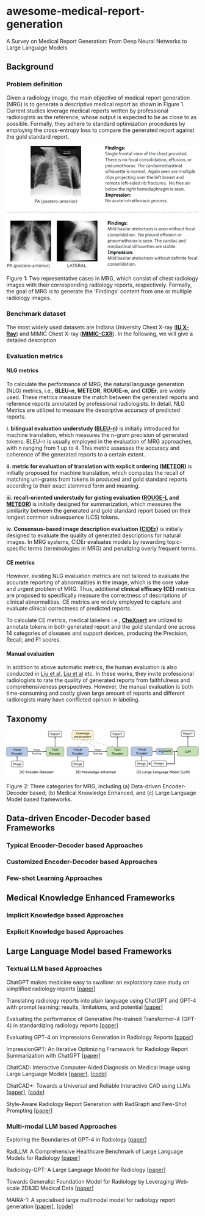 # awesome-medical-report-generation

A Survey on Medical Report Generation: From Deep Neural Networks to Large Language Models

## Background

### Problem definition

Given a radiology image, the main objective of medical report generation (MRG) is to generate a descriptive medical report as shown in Figure 1.
Current studies leverage medical reports written by professional radiologists as the reference, whose output is expected to be as close to as possible. Formally, they adhere to standard optimization procedures by employing the cross-entropy loss to compare the generated report against the gold standard report.

![1708412424123](image/README/1708412424123.png)

Figure 1: Two representative cases in MRG, which consist of chest radiology images with their corresponding radiology reports, respectively. Formally, the goal of MRG is to generate the 'Findings' content from one or multiple radiology images.

### Benchmark dataset

The most widely used datasets are Indiana University Chest X-ray (**[IU X-Ray](https://openi.nlm.nih.gov/faq#collection)**) and MIMIC Chest X-ray (**[MIMIC-CXR](https://www.physionet.org/content/mimic-cxr-jpg/2.0.0/)**). In the following, we will give a detailed description.

### Evaluation metrics

#### NLG metrics

To calculate the performance of MRG, the natural language generation (NLG) metrics, i.e., **BLEU-n**, **METEOR**, **ROUGE-n**, and **CIDEr**, are widely used. These metrics measure the match between the generated reports and reference reports annotated by professional radiologists. In detail, NLG Metrics are utilized to measure the descriptive accuracy of predicted reports.

**i. bilingual evaluation understudy ([BLEU-n](https://aclanthology.org/P02-1040.pdf))** is initially introduced for machine translation, which measures the n-gram precision of generated tokens. BLEU-n is usually employed in the evaluation of MRG approaches, with n ranging from 1 up to 4. This metric assesses the accuracy and coherence of the generated reports to a certain extent.

**ii. metric for evaluation of translation with explicit ordering ([METEOR](https://aclanthology.org/W05-0909/))** is initially proposed for machine translation, which computes the recall of matching uni-grams from tokens in produced and gold standard reports according to their exact stemmed form and meaning.

**iii. recall-oriented understudy for gisting evaluation ([ROUGE-L](https://aclanthology.org/W04-1013/) and [METEOR](https://aclanthology.org/W05-0909/))** is initially designed for summarization, which measures the similarity between the generated and gold standard report based on their longest common subsequence (LCS) tokens.

**iv. Consensus-based image description evaluation ([CIDEr](https://www.cv-foundation.org/openaccess/content_cvpr_2015/papers/Vedantam_CIDEr_Consensus-Based_Image_2015_CVPR_paper.pdf))** is initially designed to evaluate the quality of generated descriptions for natural images. In MRG systems, CIDEr evaluates models by rewarding topic-specific terms (terminologies in MRG) and penalizing overly frequent terms.

#### CE metrics

However, existing NLG evaluation metrics are not tailored to evaluate the accurate reporting of abnormalities in the image, which is the core value and urgent problem of MRG. Thus, additional **clinical efficacy (CE)** metrics are proposed to specifically measure the correctness of descriptions of clinical abnormalities. CE metrics are widely employed to capture and evaluate clinical correctness of predicted reports.

To calculate CE metrics, medical labelers i.e., **[CheXpert](https://stanfordmlgroup.github.io/competitions/chexpert/)** are utilized to annotate tokens in both generated report and the gold standard one across 14 categories of diseases and support devices, producing the Precision, Recall, and F1 scores.

#### Manual evaluation

In addition to above automatic metrics, the human evaluation is also conducted in [Liu et al](https://aclanthology.org/2021.acl-long.234/), [Liu et al](https://proceedings.neurips.cc/paper/2021/file/876e1c59023b1a0e95808168e1a8ff89-Paper.pdf) etc. In these works, they invite professional radiologists to rate the quality of generated reports from faithfulness and comprehensiveness perspectives. However, the manual evaluation is both time-consuming and costly given large amount of reports and different radiologists many have conflicted opinion in labeling.

## Taxonomy

![1708412948572](image/README/1708412948572.png)

Figure 2: Three categories for MRG, including (a) Data-driven Encoder-Decoder based; (b) Medical Knowledge Enhanced, and (c) Large Language Model based frameworks.

## Data-driven Encoder-Decoder based Frameworks

### Typical Encoder-Decoder based Approaches

### Customized Encoder-Decoder based Approaches

### Few-shot Learning Approaches

## Medical Knowledge Enhanced Frameworks

### Implicit Knowledge based Approaches

### Explicit Knowledge based Approaches

## Large Language Model based Frameworks

### Textual LLM based Approaches

ChatGPT makes medicine easy to swallow: an exploratory case study on simplified radiology reports [[paper](https://link.springer.com/article/10.1007/s00330-023-10213-1)]

Translating radiology reports into plain language using ChatGPT and GPT-4 with prompt learning: results, limitations, and potential [[paper](https://vciba.springeropen.com/articles/10.1186/s42492-023-00136-5)]

Evaluating the performance of Generative Pre-trained Transformer-4 (GPT-4) in standardizing radiology reports [[paper](https://link.springer.com/article/10.1007/s00330-023-10384-x)]

Evaluating GPT-4 on Impressions Generation in Radiology Reports [[paper](https://pubs.rsna.org/doi/abs/10.1148/radiol.231259?journalCode=radiology)]

ImpressionGPT: An Iterative Optimizing Framework for Radiology Report Summarization with ChatGPT [[paper](https://arxiv.org/abs/2304.08448)]

ChatCAD: Interactive Computer-Aided Diagnosis on Medical Image using Large Language Models [[paper](https://arxiv.org/abs/2302.07257)], [[code](https://github.com/zhaozh10/ChatCAD)]

ChatCAD+: Towards a Universal and Reliable Interactive CAD using LLMs [[paper](https://arxiv.org/abs/2305.15964)], [[code](https://github.com/zhaozh10/ChatCAD)]

Style-Aware Radiology Report Generation with RadGraph and Few-Shot Prompting [[paper](https://aclanthology.org/2023.findings-emnlp.977.pdf)]


### Multi-modal LLM based Approaches

Exploring the Boundaries of GPT-4 in Radiology [[paper](https://aclanthology.org/2023.emnlp-main.891/)]

RadLLM: A Comprehensive Healthcare Benchmark of Large Language Models for Radiology [[paper](https://arxiv.org/pdf/2307.13693.pdf)]

Radiology-GPT: A Large Language Model for Radiology [[paper](https://arxiv.org/abs/2306.08666)]

Towards Generalist Foundation Model for Radiology by Leveraging Web-scale 2D&3D Medical Data [[paper](https://arxiv.org/abs/2308.02463)]

MAIRA-1: A specialised large multimodal model for radiology report generation [[paper](https://arxiv.org/abs/2311.13668)], [[code](https://www.microsoft.com/en-us/research/project/project-maira/)]

